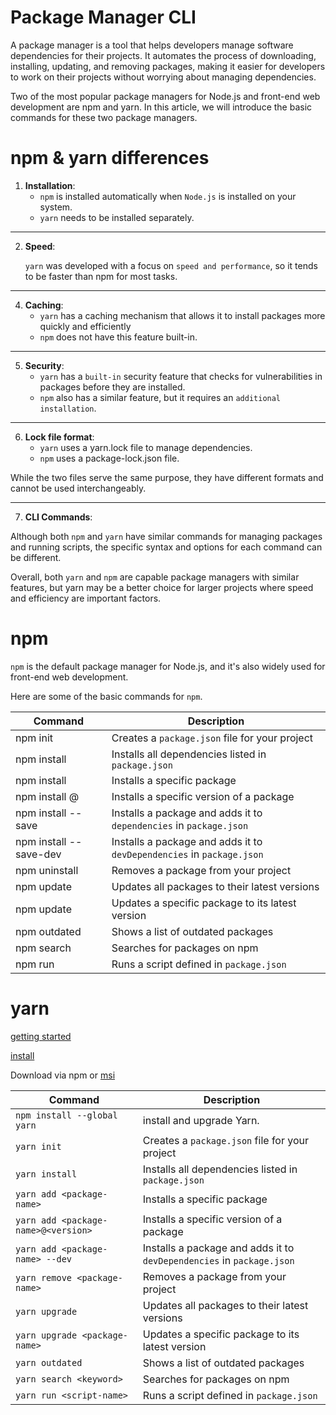 # Package Manager CLI
A package manager is a tool that helps developers manage software dependencies for their projects. It automates the process of downloading, installing, updating, and removing packages, making it easier for developers to work on their projects without worrying about managing dependencies.

Two of the most popular package managers for Node.js and front-end web development are npm and yarn. In this article, we will introduce the basic commands for these two package managers.

# npm & yarn differences
1. **Installation**:
    - `npm` is installed automatically when `Node.js` is installed on your system.
    - `yarn` needs to be installed separately.
---
2. **Speed**:

     `yarn` was developed with a focus on `speed and performance`, so it tends to be faster than npm for most tasks.
---
4. **Caching**: 
   - `yarn` has a caching mechanism that allows it to install packages more quickly and efficiently
   - `npm` does not have this feature built-in.
---

5. **Security**:
   - `yarn` has a `built-in` security feature that checks for vulnerabilities in packages before they are installed.
   - `npm` also has a similar feature, but it requires an `additional installation`.
---

6. **Lock file format**:
   - `yarn` uses a yarn.lock file to manage dependencies.
   - `npm`  uses a package-lock.json file. 
   
While the two files serve the same purpose, they have different formats and cannot be used interchangeably.
 
---

7. **CLI Commands**:
   
Although both `npm` and `yarn` have similar commands for managing packages and running scripts, the specific syntax and options for each command can be different.

Overall, both `yarn` and `npm` are capable package managers with similar features, but yarn may be a better choice for larger projects where speed and efficiency are important factors.

# npm
`npm` is the default package manager for Node.js, and it's also widely used for front-end web development.

Here are some of the basic commands for `npm`.

| Command                               | Description                                                           |
| ------------------------------------- | --------------------------------------------------------------------- |
| npm init                              | Creates a `package.json` file for your project                        |
| npm install                           | Installs all dependencies listed in `package.json`                    |
| npm install <package-name>            | Installs a specific package                                           |
| npm install <package-name>@<version>  | Installs a specific version of a package                              |
| npm install <package-name> --save     | Installs a package and adds it to `dependencies` in `package.json`    |
| npm install <package-name> --save-dev | Installs a package and adds it to `devDependencies` in `package.json` |
| npm uninstall <package-name>          | Removes a package from your project                                   |
| npm update                            | Updates all packages to their latest versions                         |
| npm update <package-name>             | Updates a specific package to its latest version                      |
| npm outdated                          | Shows a list of outdated packages                                     |
| npm search <keyword>                  | Searches for packages on npm                                          |
| npm run <script-name>                 | Runs a script defined in `package.json`                               |


# yarn 
[getting started](https://yarnpkg.com/getting-started)

[install](https://yarnpkg.com/cli/install)

Download via npm or [msi](https://classic.yarnpkg.com/lang/en/docs/install/#windows-stable)

| Command                           | Description                                                           |
| --------------------------------- | --------------------------------------------------------------------- |
| `npm install --global yarn`         | install and upgrade Yarn.                        |
| `yarn init`                         | Creates a `package.json` file for your project                        |
| `yarn install`                      | Installs all dependencies listed in `package.json`                    |
| `yarn add <package-name>`           | Installs a specific package                                           |
| `yarn add <package-name>@<version>` | Installs a specific version of a package                              |
| `yarn add <package-name> --dev`     | Installs a package and adds it to `devDependencies` in `package.json` |
| `yarn remove <package-name>`        | Removes a package from your project                                   |
| `yarn upgrade`                      | Updates all packages to their latest versions                         |
| `yarn upgrade <package-name>`       | Updates a specific package to its latest version                      |
| `yarn outdated`                     | Shows a list of outdated packages                                     |
| `yarn search <keyword>`             | Searches for packages on npm                                          |
| `yarn run <script-name>`            | Runs a script defined in `package.json`                               |
